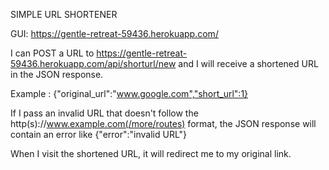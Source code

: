 SIMPLE URL SHORTENER

GUI: https://gentle-retreat-59436.herokuapp.com/

I can POST a URL to https://gentle-retreat-59436.herokuapp.com/api/shorturl/new and I will receive a shortened URL in the JSON response.

Example : {"original_url":"www.google.com","short_url":1}

If I pass an invalid URL that doesn't follow the http(s)://www.example.com(/more/routes) format, the JSON response will contain an error like {"error":"invalid URL"}

When I visit the shortened URL, it will redirect me to my original link.
